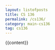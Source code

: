 ```yaml
---
layout: listofposts
title: CS 136
permalink: /cs136/
category: main-cs136
tag: cs136
---
```


{{content}}
